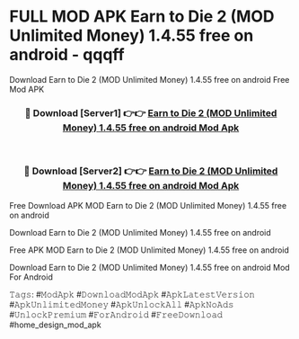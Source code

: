 # FULL MOD APK Earn to Die 2 (MOD Unlimited Money) 1.4.55 free on android - qqqff
Download Earn to Die 2 (MOD Unlimited Money) 1.4.55 free on android Free Mod APK

<div align="center">
<h3>🔴 Download [Server1] 👉👉 <a href="https://apk-comot.site?title=Earn_to_Die_2_(MOD_Unlimited_Money)_1.4.55_free_on_android">Earn to Die 2 (MOD Unlimited Money) 1.4.55 free on android Mod Apk</a></h3><br>

<h3>🔴 Download [Server2] 👉👉 <a href="https://apk-comot.site?title=Earn_to_Die_2_(MOD_Unlimited_Money)_1.4.55_free_on_android">Earn to Die 2 (MOD Unlimited Money) 1.4.55 free on android Mod Apk</a></h3>
</div>


Free Download APK MOD Earn to Die 2 (MOD Unlimited Money) 1.4.55 free on android

Download Earn to Die 2 (MOD Unlimited Money) 1.4.55 free on android 

Free APK MOD Earn to Die 2 (MOD Unlimited Money) 1.4.55 free on android 

Download Earn to Die 2 (MOD Unlimited Money) 1.4.55 free on android Mod For Android

𝚃𝚊𝚐𝚜: #𝙼𝚘𝚍𝙰𝚙𝚔 #𝙳𝚘𝚠𝚗𝚕𝚘𝚊𝚍𝙼𝚘𝚍𝙰𝚙𝚔 #𝙰𝚙𝚔𝙻𝚊𝚝𝚎𝚜𝚝𝚅𝚎𝚛𝚜𝚒𝚘𝚗 #𝙰𝚙𝚔𝚄𝚗𝚕𝚒𝚖𝚒𝚝𝚎𝚍𝙼𝚘𝚗𝚎𝚢 #𝙰𝚙𝚔𝚄𝚗𝚕𝚘𝚌𝚔𝙰𝚕𝚕 #𝙰𝚙𝚔𝙽𝚘𝙰𝚍𝚜 #𝚄𝚗𝚕𝚘𝚌𝚔𝙿𝚛𝚎𝚖𝚒𝚞𝚖 #𝙵𝚘𝚛𝙰𝚗𝚍𝚛𝚘𝚒𝚍 #𝙵𝚛𝚎𝚎𝙳𝚘𝚠𝚗𝚕𝚘𝚊𝚍 #home_design_mod_apk